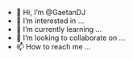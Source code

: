 - 👋 Hi, I’m @GaetanDJ
- 👀 I’m interested in ...
- 🌱 I’m currently learning ...
- 💞️ I’m looking to collaborate on ...
- 📫 How to reach me ...

<!---
GaetanDJ/GaetanDJ is a ✨ special ✨ repository because its `README.md` (this file) appears on your GitHub profile.
You can click the Preview link to take a look at your changes.
--->
